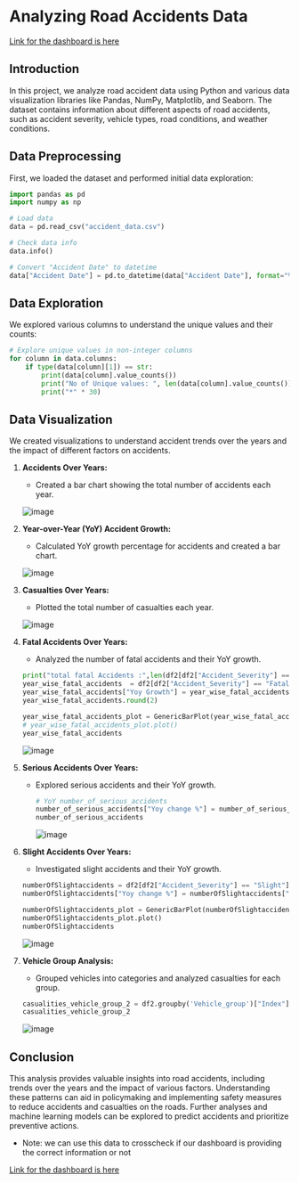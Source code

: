 # Analyzing Road Accidents Data

[Link for the dashboard is here](https://public.tableau.com/app/profile/sridhar.kadhiri/viz/Road_accidents_Dashboard/Dashboard1?publish=yes) 

## Introduction

In this project, we analyze road accident data using Python and various data visualization libraries like Pandas, NumPy, Matplotlib, and Seaborn. The dataset contains information about different aspects of road accidents, such as accident severity, vehicle types, road conditions, and weather conditions.

## Data Preprocessing

First, we loaded the dataset and performed initial data exploration:

```python
import pandas as pd
import numpy as np

# Load data
data = pd.read_csv("accident_data.csv")

# Check data info
data.info()

# Convert "Accident Date" to datetime
data["Accident Date"] = pd.to_datetime(data["Accident Date"], format="%d-%m-%Y")
```

## Data Exploration

We explored various columns to understand the unique values and their counts:

```python
# Explore unique values in non-integer columns
for column in data.columns:
    if type(data[column][1]) == str:
        print(data[column].value_counts())
        print("No of Unique values: ", len(data[column].value_counts()))
        print("*" * 30)
```

## Data Visualization

We created visualizations to understand accident trends over the years and the impact of different factors on accidents.

1. **Accidents Over Years:**
   - Created a bar chart showing the total number of accidents each year.
   
   ![image](https://github.com/SridharKadhiri/Undersatanding-Road-Accidents/assets/90100318/b9dd1707-f127-44e9-84b4-6672f4843d7d)




2. **Year-over-Year (YoY) Accident Growth:**
   - Calculated YoY growth percentage for accidents and created a bar chart.
   
   ![image](https://github.com/SridharKadhiri/Undersatanding-Road-Accidents/assets/90100318/3146be5e-c0e6-4e15-a75b-71680edb075e)



3. **Casualties Over Years:**
   - Plotted the total number of casualties each year.
   
   ![image](https://github.com/SridharKadhiri/Undersatanding-Road-Accidents/assets/90100318/056bfbbd-0c9e-49e5-aef5-2b6f4a248ffe)




4. **Fatal Accidents Over Years:**
   - Analyzed the number of fatal accidents and their YoY growth.
   
   ```python
   print("total fatal Accidents :",len(df2[df2["Accident_Severity"] == "Fatal"]))
   year_wise_fatal_accidents  = df2[df2["Accident_Severity"] == "Fatal"].groupby("years")["Index"].count().reset_index()
   year_wise_fatal_accidents["Yoy Growth"] = year_wise_fatal_accidents["Index"].pct_change()*100
   year_wise_fatal_accidents.round(2)

   year_wise_fatal_accidents_plot = GenericBarPlot(year_wise_fatal_accidents,x= "years",y = "Index",title= "Fatal Accidents over Years")
   # year_wise_fatal_accidents_plot.plot()
   year_wise_fatal_accidents
   ```
   ![image](https://github.com/SridharKadhiri/Undersatanding-Road-Accidents/assets/90100318/ff88d770-4fe0-40c6-b7c8-3b13858e3cba)



5. **Serious Accidents Over Years:**
   - Explored serious accidents and their YoY growth.
  
     ```python
     # YoY number_of_serious_accidents
     number_of_serious_accidents["Yoy change %"] = number_of_serious_accidents["Index"].pct_change().round(4)*100
     number_of_serious_accidents
     ```
     ![image](https://github.com/SridharKadhiri/Undersatanding-Road-Accidents/assets/90100318/42e13557-2f6a-45e7-9ae7-84a004e0ae56)



6. **Slight Accidents Over Years:**
   - Investigated slight accidents and their YoY growth.
   
   ```python
   numberOfSlightaccidents = df2[df2["Accident_Severity"] == "Slight"].groupby("years")["Index"].count().reset_index()
   numberOfSlightaccidents["Yoy change %"] = numberOfSlightaccidents["Index"].pct_change().round(4)*100

   numberOfSlightaccidents_plot = GenericBarPlot(numberOfSlightaccidents,y = "Index",x= "years",title="Number of Slight Accidents over Years")
   numberOfSlightaccidents_plot.plot()
   numberOfSlightaccidents
   ```
   ![image](https://github.com/SridharKadhiri/Undersatanding-Road-Accidents/assets/90100318/152c0c31-ac72-4386-977a-7fa2f5c76d0f)




7. **Vehicle Group Analysis:**
   - Grouped vehicles into categories and analyzed casualties for each group.
  
   ```python
   casualities_vehicle_group_2 = df2.groupby('Vehicle_group')["Index"].count().reset_index().sort_values(by = 'Index',ascending = False)
   casualities_vehicle_group_2
   ```
   ![image](https://github.com/SridharKadhiri/Undersatanding-Road-Accidents/assets/90100318/770f95f9-4e50-4854-9186-a0da4e3f7f21)

   



## Conclusion

This analysis provides valuable insights into road accidents, including trends over the years and the impact of various factors. Understanding these patterns can aid in policymaking and implementing safety measures to reduce accidents and casualties on the roads. Further analyses and machine learning models can be explored to predict accidents and prioritize preventive actions.

- Note: we can use this data to crosscheck if our dashboard is providing the correct information or not

[Link for the dashboard is here](https://public.tableau.com/app/profile/sridhar.kadhiri/viz/Road_accidents_Dashboard/Dashboard1?publish=yes) 
